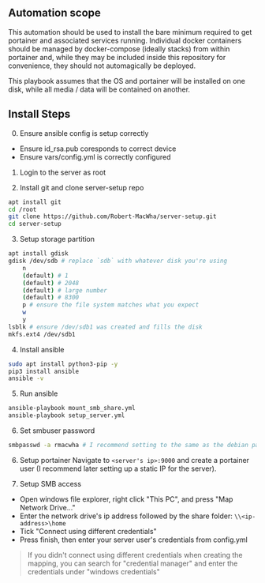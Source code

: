 

## Automation scope
This automation should be used to install the bare minimum required to get portainer and associated services running.  Individual docker containers should be managed by docker-compose (ideally stacks) from within portainer and, while they may be included inside this repository for convenience, they should not automagically be deployed.

This playbook assumes that the OS and portainer will be installed on one disk, while all media / data will be contained on another.

## Install Steps
0. Ensure ansible config is setup correctly
 - Ensure id_rsa.pub coresponds to correct device
 - Ensure vars/config.yml is correctly configured

1. Login to the server as root

2. Install git and clone server-setup repo
```bash
apt install git
cd /root
git clone https://github.com/Robert-MacWha/server-setup.git
cd server-setup
```

3. Setup storage partition <!-- This step could be automated, but it feels dangerous. Still - might be more dangerous to have someone attempting to setup partitions without knowing what they're doing. -->
```bash
apt install gdisk
gdisk /dev/sdb # replace `sdb` with whatever disk you're using
    n
    (default) # 1
    (default) # 2048
    (default) # large number
    (default) # 8300
    p # ensure the file system matches what you expect
    w
    y
lsblk # ensure /dev/sdb1 was created and fills the disk
mkfs.ext4 /dev/sdb1
```

4. Install ansible
```bash
sudo apt install python3-pip -y
pip3 install ansible
ansible -v
```

5. Run ansible
```bash
ansible-playbook mount_smb_share.yml
ansible-playbook setup_server.yml
```

6. Set smbuser password
```bash
smbpasswd -a rmacwha # I recommend setting to the same as the debian password for simplicity
```

6. Setup portainer
Navigate to `<server's ip>:9000` and create a portainer user (I recommend later setting up a static IP for the server).

7. Setup SMB access
 - Open windows file explorer, right click "This PC", and press "Map Network Drive..."
 - Enter the network drive's ip address followed by the share folder: `\\<ip-address>\home`
 - Tick "Connect using different credentials"
 - Press finish, then enter your server user's credentials from config.yml

> If you didn't connect using different credentials when creating the mapping, you can search for "credential manager" and enter the credentials under "windows credentials"